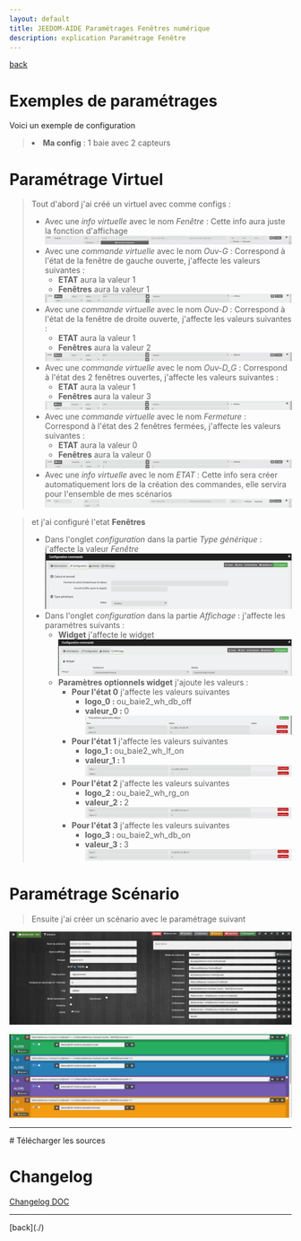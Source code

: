```yaml
---
layout: default
title: JEEDOM-AIDE Paramétrages Fenêtres numérique
description: explication Paramétrage Fenêtre
---
```

[back](./)
# Exemples de paramétrages
Voici un exemple de configuration
<blockquote>
        <li><b>Ma config</b> : 1 baie avec 2 capteurs</li>
</blockquote> 

# Paramétrage Virtuel
<blockquote>
Tout d'abord j'ai créé un virtuel avec comme configs :
    <ul>
        <li>Avec une <i>info virtuelle</i> avec le nom <i>Fenêtre</i> : Cette info aura juste la fonction d'affichage</li>
        <img src="img/CONFIG_JEEDOM_FENETRE_NUM_FEN.png" alt="Visuels" />
        <li>Avec une <i>commande virtuelle</i> avec le nom <i>Ouv-G</i> : Correspond à l'état de la fenêtre de gauche ouverte, j'affecte les valeurs suivantes :
            <ul>
                <li><b>ETAT</b> aura la valeur 1</li>
                <li><b>Fenêtres</b> aura la valeur 1</li>
            </ul>
        </li>
        <img src="img/CONFIG_JEEDOM_FENETRE_NUM_G.png" alt="Visuels" />
        <li>Avec une <i>commande virtuelle</i> avec le nom <i>Ouv-D</i> : Correspond à l'état de la fenêtre de droite ouverte, j'affecte les valeurs suivantes :
            <ul>
                <li><b>ETAT</b> aura la valeur 1</li>
                <li><b>Fenêtres</b> aura la valeur 2</li>
            </ul>
        </li>
        <img src="img/CONFIG_JEEDOM_FENETRE_NUM_D.png" alt="Visuels" />
        <li>Avec une <i>commande virtuelle</i> avec le nom <i>Ouv-D_G</i> : Correspond à l'état des 2 fenêtres ouvertes, j'affecte les valeurs suivantes :
            <ul>
                <li><b>ETAT</b> aura la valeur 1</li>
                <li><b>Fenêtres</b> aura la valeur 3</li>
            </ul>
        </li>
        <img src="img/CONFIG_JEEDOM_FENETRE_NUM_D_G.png" alt="Visuels" />
        <li>Avec une <i>commande virtuelle</i> avec le nom <i>Fermeture</i> : Correspond à l'état des 2 fenêtres fermées, j'affecte les valeurs suivantes :
            <ul>
                <li><b>ETAT</b> aura la valeur 0</li>
                <li><b>Fenêtres</b> aura la valeur 0</li>
            </ul>
        </li>
        <img src="img/CONFIG_JEEDOM_FENETRE_NUM_FER.png" alt="Visuels" />
        <li>Avec une <i>info virtuelle</i> avec le nom <i>ETAT</i> : Cette info sera créer automatiquement lors de la création des commandes, elle servira pour l'ensemble de mes scénarios</li>
        <img src="img/CONFIG_JEEDOM_FENETRE_NUM_ETAT.png" alt="Visuels" />
    </ul>
</blockquote>
<blockquote>
et j'ai configuré l'etat <b>Fenêtres</b>
    <ul>
        <li>Dans l'onglet <i>configuration</i> dans la partie <i>Type générique</i> : j'affecte la valeur <i>Fenêtre</i></li>
        <img src="img/CONFIG_JEEDOM_FENETRE_NUM_FEN_CONFIG.png" alt="Visuels" />
        <li>Dans l'onglet <i>configuration</i> dans la partie <i>Affichage</i> : j'affecte les paramétres suivants :
            <ul>
                <li><b>Widget</b> j'affecte le widget</li>
                <img src="img/CONFIG_JEEDOM_FENETRE_NUM_FEN_AFF_1.png" alt="Visuels" />
                <li><b>Paramètres optionnels widget</b> j'ajoute les valeurs :
                    <ul>
                        <li><b>Pour l'état 0</b> j'affecte les valeurs suivantes
                            <ul>
                                <li><b>logo_0 : </b>ou_baie2_wh_db_off</li>
                                <li><b>valeur_0 : </b>0</li>
                                <img src="img/CONFIG_JEEDOM_FENETRE_NUM_FEN_AFF_1_0.png" alt="Visuels" />
                            </ul>
                        </li>
                        <li><b>Pour l'état 1</b> j'affecte les valeurs suivantes
                            <ul>
                                <li><b>logo_1 : </b>ou_baie2_wh_lf_on</li>
                                <li><b>valeur_1 : </b>1</li>
                                <img src="img/CONFIG_JEEDOM_FENETRE_NUM_FEN_AFF_1_1.png" alt="Visuels" />
                            </ul>
                        </li>
                        <li><b>Pour l'état 2</b> j'affecte les valeurs suivantes
                            <ul>
                                <li><b>logo_2 : </b>ou_baie2_wh_rg_on</li>
                                <li><b>valeur_2 : </b>2</li>
                                <img src="img/CONFIG_JEEDOM_FENETRE_NUM_FEN_AFF_1_2.png" alt="Visuels" />
                            </ul>
                        </li>
                        <li><b>Pour l'état 3</b> j'affecte les valeurs suivantes
                            <ul>
                                <li><b>logo_3 : </b>ou_baie2_wh_db_on</li>
                                <li><b>valeur_3 : </b>3</li>
                                <img src="img/CONFIG_JEEDOM_FENETRE_NUM_FEN_AFF_1_3.png" alt="Visuels" />
                            </ul>
                        </li>
                    </ul>
                </li>
            </ul>
        </li>
    </ul>
</blockquote>

# Paramétrage Scénario
<blockquote>
Ensuite j'ai créer un scénario avec le paramétrage suivant
</blockquote>
<p><img src="img/CONFIG_JEEDOM_FENETRE_NUM_3.png" alt="Visuels" /></p>
<p><img src="img/CONFIG_JEEDOM_FENETRE_NUM_4.png" alt="Visuels" /></p>

<hr />
# Télécharger les sources

# Changelog
<a href="https://github.com/JEALG/JEEDOM-Widget_JAG-doc/commits/master">Changelog DOC</a>

<hr />
[back](./)